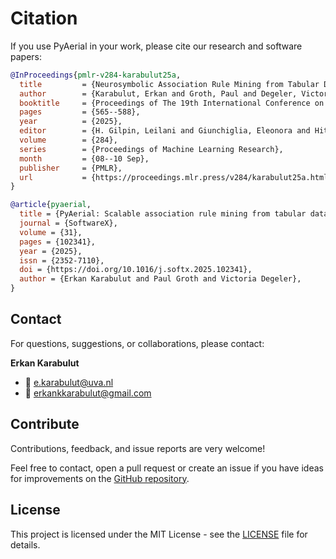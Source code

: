 # Citation

If you use PyAerial in your work, please cite our research and software papers:

```bibtex
@InProceedings{pmlr-v284-karabulut25a,
  title         = {Neurosymbolic Association Rule Mining from Tabular Data},
  author        = {Karabulut, Erkan and Groth, Paul and Degeler, Victoria},
  booktitle     = {Proceedings of The 19th International Conference on Neurosymbolic Learning and Reasoning},
  pages         = {565--588},
  year          = {2025},
  editor        = {H. Gilpin, Leilani and Giunchiglia, Eleonora and Hitzler, Pascal and van Krieken, Emile},
  volume        = {284},
  series        = {Proceedings of Machine Learning Research},
  month         = {08--10 Sep},
  publisher     = {PMLR},
  url           = {https://proceedings.mlr.press/v284/karabulut25a.html}
}

@article{pyaerial,
  title = {PyAerial: Scalable association rule mining from tabular data},
  journal = {SoftwareX},
  volume = {31},
  pages = {102341},
  year = {2025},
  issn = {2352-7110},
  doi = {https://doi.org/10.1016/j.softx.2025.102341},
  author = {Erkan Karabulut and Paul Groth and Victoria Degeler},
}
```

## Contact

For questions, suggestions, or collaborations, please contact:

**Erkan Karabulut**
- 📧 e.karabulut@uva.nl
- 📧 erkankkarabulut@gmail.com

## Contribute

Contributions, feedback, and issue reports are very welcome!

Feel free to contact, open a pull request or create an issue if you have ideas for improvements on the [GitHub repository](https://github.com/DiTEC-project/pyaerial).

## License

This project is licensed under the MIT License - see the [LICENSE](https://github.com/DiTEC-project/pyaerial/blob/main/LICENSE) file for details.
